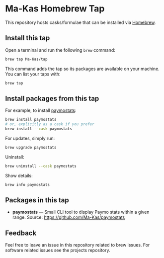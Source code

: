 # Ma‑Kas Homebrew Tap

This repository hosts casks/formulae that can be installed via [Homebrew](https://brew.sh).

## Install this tap

Open a terminal and run the following `brew` command:

```bash
brew tap Ma-Kas/tap
```

This command adds the tap so its packages are available on your machine. You can list your taps with:

```bash
brew tap
```

## Install packages from this tap

For example, to install [paymostats](https://github.com/Ma-Kas/paymostats):

```bash
brew install paymostats
# or, explicitly as a cask if you prefer
brew install --cask paymostats
```

For updates, simply run:
```bash
brew upgrade paymostats
```

Uninstall:

```bash
brew uninstall --cask paymostats
```

Show details:

```bash
brew info paymostats
```

## Packages in this tap

* **paymostats** — Small CLI tool to display Paymo stats within a given range. Source: https://github.com/Ma-Kas/paymostats

## Feedback

Feel free to leave an issue in this repository related to brew issues. 
For software related issues see the projects repository.
